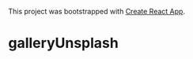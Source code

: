 This project was bootstrapped with [Create React App](https://github.com/facebook/create-react-app).
# galleryUnsplash
